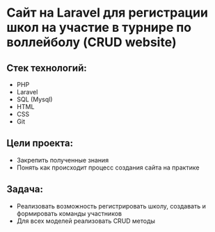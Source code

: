 # Сайт на Laravel для регистрации школ на участие в турнире по воллейболу (CRUD website)

## Стек технологий:
- PHP
- Laravel
- SQL (Mysql)
- HTML
- CSS
- Git

## Цели проекта:
- Закрепить полученные знания
- Понять как происходит процесс создания сайта на практике 

## Задача:
- Реализовать возможность регистрировать школу, создавать и формировать команды участников
- Для всех моделей реализовать CRUD методы 
